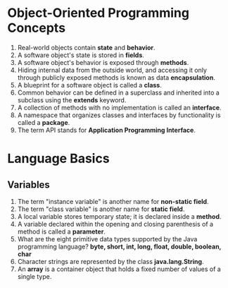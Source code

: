 # Object-Oriented Programming Concepts
1. Real-world objects contain <b>state</b> and <b>behavior</b>.
2. A software object's state is stored in <b>fields</b>.
3. A software object's behavior is exposed through <b>methods</b>.
4. Hiding internal data from the outside world, and accessing it only through publicly exposed methods is known as data <b>encapsulation</b>.
5. A blueprint for a software object is called a <b>class</b>.
6. Common behavior can be defined in a superclass and inherited into a subclass using the <b>extends</b> keyword.
7. A collection of methods with no implementation is called an <b>interface</b>.
8. A namespace that organizes classes and interfaces by functionality is called a <b>package</b>.
9. The term API stands for <b>Application Programming Interface</b>.

# Language Basics
## Variables
1. The term "instance variable" is another name for <b>non-static field</b>.
2. The term "class variable" is another name for <b>static field</b>.
3. A local variable stores temporary state; it is declared inside a <b>method</b>.
4. A variable declared within the opening and closing parenthesis of a method is called a <b>parameter</b>.
5. What are the eight primitive data types supported by the Java programming language? <b>byte, short, int, long, float, double, boolean, char</b>
6. Character strings are represented by the class <b>java.lang.String</b>.
7. An <b>array</b> is a container object that holds a fixed number of values of a single type.
